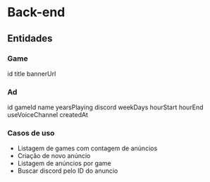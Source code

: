 # Back-end

## Entidades
### Game
id
title
bannerUrl
### Ad 
id
gameId
name
yearsPlaying
discord
weekDays
hourStart
hourEnd
useVoiceChannel
createdAt

### Casos de uso
- Listagem de games com contagem de anúncios
- Criação de novo anúncio
- Listagem de anúncios por game
- Buscar discord pelo ID do anuncio
